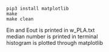 ```
pip3 install matplotlib
make
make clean
```


Ein and Eout is printed in w_PLA.txt  
median number is printed in terminal  
histogram is plotted through matplotlib  